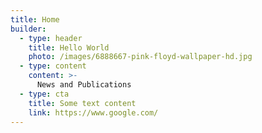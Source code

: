 ```yaml
---
title: Home
builder:
  - type: header
    title: Hello World
    photo: /images/6888667-pink-floyd-wallpaper-hd.jpg
  - type: content
    content: >-
      News and Publications
  - type: cta
    title: Some text content
    link: https://www.google.com/
---
```


